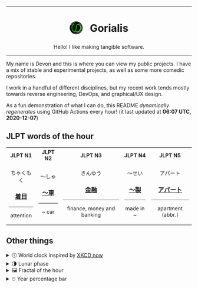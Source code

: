 ***

<h1 align="center">
<sub>
    <img src="readme/resources/avatar.png" height="36">
</sub>
&nbsp;
Gorialis
</h1>
<p align="center">
Hello! I like making tangible software.
</p>

***

My name is Devon and this is where you can view my public projects. I have a mix of stable and experimental projects, as well as some more comedic repositories.

I work in a handful of different disciplines, but my recent work tends mostly towards reverse engineering, DevOps, and graphical/UX design.

As a fun demonstration of what I can do, this README *dynamically regenerates* using GitHub Actions every hour! (it last updated at **06:07 UTC, 2020-12-07**)

<h2>JLPT words of the hour</h2>
<table>
    <tr>
        <th>JLPT N1</th>
        <th>JLPT N2</th>
        <th>JLPT N3</th>
        <th>JLPT N4</th>
        <th>JLPT N5</th>
    </tr>
    <tr>
        <td>
            <p align="center">ちゃくもく</p>
            <h3 align="center"><b><a href="https://jisho.org/search/%E7%9D%80%E7%9B%AE">着目</a></b></h3>
            <hr>
            <p align="center">attention</p>
        </td>
        <td>
            <p align="center">～しゃ</p>
            <h3 align="center"><b><a href="https://jisho.org/search/%EF%BD%9E%E8%BB%8A">～車</a></b></h3>
            <hr>
            <p align="center">~ car</p>
        </td>
        <td>
            <p align="center">きんゆう</p>
            <h3 align="center"><b><a href="https://jisho.org/search/%E9%87%91%E8%9E%8D">金融</a></b></h3>
            <hr>
            <p align="center">finance,<wbr> money and banking</p>
        </td>
        <td>
            <p align="center">～せい</p>
            <h3 align="center"><b><a href="https://jisho.org/search/%EF%BD%9E%E8%A3%BD">～製</a></b></h3>
            <hr>
            <p align="center">made in ~</p>
        </td>
        <td>
            <p align="center">アパート</p>
            <h3 align="center"><b><a href="https://jisho.org/search/%E3%82%A2%E3%83%91%E3%83%BC%E3%83%88">アパート</a></b></h3>
            <hr>
            <p align="center">apartment (abbr.)</p>
        </td>
    </tr>
</table>

<h2>Other things</h2>
<details>
<summary>🕕  World clock inspired by <a href="https://xkcd.com/now">XKCD now</a></summary>

> <img src="generated/now.png" width="512">

</details>
<details>
<summary>🌗 Lunar phase</summary>

The moon is approximately 76.90% through its phase (Last Quarter).

</details>
<details>
<summary>&#x1f5bc; Fractal of the hour</summary>

> <img src="generated/fractal.png" width="512">

</details>
<details>
<summary>&#x23f2; Year percentage bar</summary>
<pre><code>2020 [██████████████████▁▁] 93.24%</code></pre>
</details>
